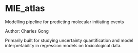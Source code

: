 # MIE_atlas
Modelling pipeline for predicting molecular initiating events

Author: Charles Gong

Primarily built for studying uncertainty quantification and model interpretability in regression models on toxicological data. 
